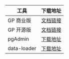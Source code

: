 | 工具        | 下载地址                                                     |
| ----------- | ------------------------------------------------------------ |
| GP 商业版   | [文档链接](http://gpdb.docs.pivotal.io/590/main/index.html)  |
| GP 开源版   | [文档链接](https://greenplum.org/docs/590/common/gpdb-features.html) |
| pgAdmin     | [下载地址](https://www.pgadmin.org/download/)                |
| data-loader | [下载地址](https://main.qcloudimg.com/raw/030c803536979706775e3cc8238ed5d9/data-loader.7z) |

